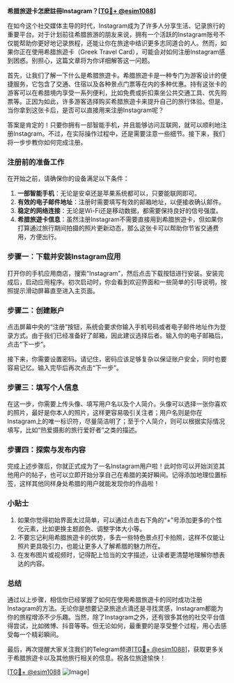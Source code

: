 **希腊旅遊卡怎麽註冊Instagram？[[TG💪+ @esim1088](https://t.me/s/esim1088)]**

在如今这个社交媒体主导的时代，Instagram成为了许多人分享生活、记录旅行的重要平台。对于计划前往希腊旅游的朋友来说，拥有一个活跃的Instagram账号不仅能帮助你更好地记录旅程，还能让你在旅途中结识更多志同道合的人。然而，如果你正在使用希腊旅遊卡（Greek Travel Card），可能会对如何注册Instagram感到困惑。别担心，这篇文章将为你详细解答这一问题。

首先，让我们了解一下什么是希腊旅遊卡。希腊旅遊卡是一种专门为游客设计的便捷服务，它包含了交通、住宿以及各种景点门票等在内的多种优惠。持有这张卡的游客可以在希腊境内享受一系列便利，比如免费或折扣乘坐公共交通工具、优先购票等。正因为如此，许多游客选择购买希腊旅遊卡来提升自己的旅行体验。但是，当你拿到这张卡后，是否可以直接用来注册Instagram呢？

答案是肯定的！只要你拥有一部智能手机，并且能够访问互联网，就可以顺利地注册Instagram。不过，在实际操作过程中，还是需要注意一些细节。接下来，我们将一步步教你如何完成注册。

### 注册前的准备工作

在开始之前，请确保你的设备满足以下条件：
1. **一部智能手机**：无论是安卓还是苹果系统都可以，只要能联网即可。
2. **有效的电子邮件地址**：注册时需要填写有效的邮箱地址，以便接收确认邮件。
3. **稳定的网络连接**：无论是Wi-Fi还是移动数据，都需要保持良好的信号强度。
4. **希腊旅遊卡信息**：虽然注册Instagram不需要直接用到希腊旅遊卡，但如果你打算通过旅行期间拍摄的照片更新动态，那么这张卡可以帮助你节省交通费用，方便出行。

### 步骤一：下载并安装Instagram应用

打开你的手机应用商店，搜索“Instagram”，然后点击下载按钮进行安装。安装完成后，启动应用程序。初次启动时，你会看到欢迎界面和一些简单的引导说明，按照提示滑动屏幕直至进入主页面。

### 步骤二：创建账户

点击屏幕中央的“注册”按钮，系统会要求你输入手机号码或者电子邮件地址作为登录方式。由于我们已经准备好了邮箱，因此建议选择后者。输入你的电子邮箱后，点击“下一步”。

接下来，你需要设置密码。请记住，密码应该足够复杂以保证账户安全，同时也要容易记忆。输入完毕后再次点击“下一步”。

### 步骤三：填写个人信息

在这一步，你需要上传头像、填写用户名以及个人简介。头像可以选择一张你喜欢的照片，最好是你本人的照片，这样更容易吸引关注者；用户名则是你在Instagram上的唯一标识符，尽量简洁明了；至于个人简介，则可以根据实际情况填写，比如“热爱摄影的旅行爱好者”之类的描述。

### 步骤四：探索与发布内容

完成上述步骤后，你就正式成为了一名Instagram用户啦！此时你可以开始浏览其他用户的帖子，也可以立即开始分享自己在希腊的美好瞬间。记得添加地理位置标签，这样其他同样身处希腊的用户就能发现你的作品啦！

### 小贴士

1. 如果你觉得初始界面太过简单，可以通过点击右下角的“+”号添加更多的个性化元素，比如更换主题颜色、调整字体大小等。
2. 不要忘记利用希腊旅遊卡的优势，多去一些特色景点打卡拍照，这样不仅能让照片更具吸引力，也能让更多人了解希腊的魅力所在。
3. 在发布图片或视频时，记得配上恰当的文字描述，让读者更清楚地理解你想表达的内容。

### 总结

通过以上步骤，相信你已经掌握了如何在使用希腊旅遊卡的同时成功注册Instagram的方法。无论你是想要记录旅途点滴还是寻找灵感，Instagram都能为你的旅程增添不少乐趣。当然，除了Instagram之外，还有很多其他的社交平台值得尝试，比如微博、抖音等等。但无论如何，最重要的是享受整个过程，用心去感受每一个精彩瞬间。

最后，再次提醒大家关注我们的Telegram频道[[TG💪+ @esim1088](https://t.me/s/esim1088)]，获取更多关于希腊旅遊卡以及其他旅行相关的信息。祝各位旅途愉快！

[[TG💪+ @esim1088](https://t.me/s/esim1088) ![Image](https://i.postimg.cc/4NQfJmqS/Snipaste-2025-05-13-00-14-12.png)]